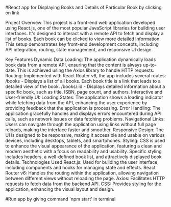#React app for Displaying Books and Details of Particular Book by clicking on link

Project Overview
This project is a front-end web application developed using React.js, one of the most popular JavaScript libraries for building user interfaces. It's designed to interact with a remote API to fetch and display a list of books. Each book can be clicked to view more detailed information. This setup demonstrates key front-end development concepts, including API integration, routing, state management, and responsive UI design.

Key Features
Dynamic Data Loading: The application dynamically loads book data from a remote API, ensuring that the content is always up-to-date. This is achieved using the Axios library to handle HTTP requests.
Routing: Implemented with React Router v6, the app includes several routes:
/books - Displays a list of all books. Each book title is a link that leads to a detailed view of the book.
/books/:id - Displays detailed information about a specific book, such as title, ISBN, page count, and authors.
Interactive and User-friendly UI:
Loading States: The application shows a loading indicator while fetching data from the API, enhancing the user experience by providing feedback that the application is processing.
Error Handling: The application gracefully handles and displays errors encountered during API calls, such as network issues or data fetching problems.
Navigational Links: Users can navigate through the application using links without full page reloads, making the interface faster and smoother.
Responsive Design: The UI is designed to be responsive, making it accessible and usable on various devices, including desktops, tablets, and smartphones.
Styling: CSS is used to enhance the visual appearance of the application, featuring a clean and modern aesthetic with a focus on readability and usability. Specific styling includes headers, a well-defined book list, and attractively displayed book details.
Technologies Used
React.js: Used for building the user interface, including components and hooks for managing state and effects.
React Router v6: Handles the routing within the application, allowing navigation between different views without reloading the page.
Axios: Facilitates HTTP requests to fetch data from the backend API.
CSS: Provides styling for the application, enhancing the visual layout and design.

#Run app by giving command 'npm start' in terminal
